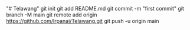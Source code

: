 "# Telawang"  git init git add README.md git commit -m "first commit" git branch -M main git remote add origin https://github.com/Irpanai/Telawang.git git push -u origin main
